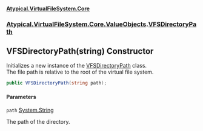 #### [Atypical.VirtualFileSystem.Core](Atypical.VirtualFileSystem.Core.md 'Atypical.VirtualFileSystem.Core')
### [Atypical.VirtualFileSystem.Core.ValueObjects](Atypical.VirtualFileSystem.Core.ValueObjects.md 'Atypical.VirtualFileSystem.Core.ValueObjects').[VFSDirectoryPath](Atypical.VirtualFileSystem.Core.ValueObjects.VFSDirectoryPath.md 'Atypical.VirtualFileSystem.Core.ValueObjects.VFSDirectoryPath')

## VFSDirectoryPath(string) Constructor

Initializes a new instance of the [VFSDirectoryPath](Atypical.VirtualFileSystem.Core.ValueObjects.VFSDirectoryPath.md 'Atypical.VirtualFileSystem.Core.ValueObjects.VFSDirectoryPath') class.  
The file path is relative to the root of the virtual file system.

```csharp
public VFSDirectoryPath(string path);
```
#### Parameters

<a name='Atypical.VirtualFileSystem.Core.ValueObjects.VFSDirectoryPath.VFSDirectoryPath(string).path'></a>

`path` [System.String](https://docs.microsoft.com/en-us/dotnet/api/System.String 'System.String')

The path of the directory.